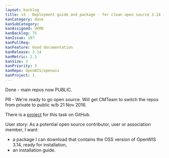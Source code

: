 ```yaml
---
layout: backlog
title: v3 - Deployment guide and package - for clean open source 3.14 install
kanCategory: done
kanSubCategory: 
kanAssigned: UKMO
kanBacklog: 75
kanIssue: 107
kanPullReq:
kanFeature: Good documentation
kanRelease: 3.14
kanMetric: 2.1
kanSize: 3
kanPriority: 3
kanRepo: OpenWIS/openwis
kanProject: 1
---
```


Done - main repos now PUBLIC.

PR - We're ready to go open source.  Will get CMTeam to switch the repos from private to public w/b 21 Nov 2016.

There is a [project](https://github.com/OpenWIS/openwis/projects/1) for this task on GitHub.

User story: As a potential open source contributor, user or association member, I want:

  - a package I can download that contains the OSS version of OpenWIS 3.14, ready for installation,
  - an installation guide.
